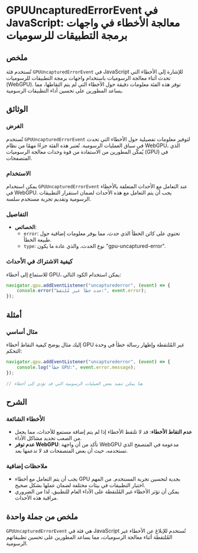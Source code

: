 <!--
Meta Description: # GPUUncapturedErrorEvent في JavaScript: معالجة الأخطاء في واجهات برمجة التطبيقات للرسوميات ## ملخص تُستخدم فئة `GPUUncapturedErrorEvent` في JavaScrip...
Meta Keywords: الأخطاء, gpu, gpuuncapturederrorevent, javascript, التطبيقات
-->

# GPUUncapturedErrorEvent في JavaScript: معالجة الأخطاء في واجهات برمجة التطبيقات للرسوميات

## ملخص
تُستخدم فئة `GPUUncapturedErrorEvent` في JavaScript للإشارة إلى الأخطاء التي تحدث أثناء معالجة الرسوميات باستخدام واجهات برمجة التطبيقات للرسوميات (WebGPU). توفر هذه الفئة معلومات دقيقة حول الأخطاء التي لم يتم التقاطها، مما يساعد المطورين على تحسين أداء التطبيقات الرسومية.

## الوثائق
### الغرض
تُستخدم `GPUUncapturedErrorEvent` لتوفير معلومات تفصيلية حول الأخطاء التي تحدث في سياق العمليات الرسومية. تُعتبر هذه الفئة جزءًا مهمًا من نظام WebGPU، الذي يُمكّن المطورين من الاستفادة من قوة وحدات معالجة الرسوميات (GPU) في المتصفحات.

### الاستخدام
يمكن استخدام `GPUUncapturedErrorEvent` عند التعامل مع الأحداث المتعلقة بالأخطاء في WebGPU. يجب أن يتم التعامل مع هذه الأحداث لضمان استقرار التطبيقات الرسومية وتقديم تجربة مستخدم سلسة.

### التفاصيل
- **الخصائص**:
  - `error`: تحتوي على كائن الخطأ الذي حدث، مما يوفر معلومات إضافية حول طبيعة الخطأ.
  - `type`: نوع الحدث، والذي عادة ما يكون "gpu-uncaptured-error".

### كيفية الاشتراك في الأحداث
للاستماع إلى أخطاء GPU، يمكن استخدام الكود التالي:

```javascript
navigator.gpu.addEventListener("uncapturederror", (event) => {
    console.error("حدث خطأ غير مُلتقط:", event.error);
});
```

## أمثلة
### مثال أساسي
إليك مثال يوضح كيفية التقاط أخطاء GPU غير المُلتقطة وإظهار رسالة خطأ في وحدة التحكم:

```javascript
navigator.gpu.addEventListener("uncapturederror", (event) => {
    console.log("خطأ GPU:", event.error.message);
});

// هنا يمكن تنفيذ بعض العمليات الرسومية التي قد تؤدي إلى أخطاء
```

## الشرح
### الأخطاء الشائعة
- **عدم التقاط الأخطاء**: قد لا تلتقط الأخطاء إذا لم يتم إضافة مستمع للأحداث، مما يجعل من الصعب تحديد مشاكل الأداء.
- **عدم توفر WebGPU**: تأكد من أن واجهة WebGPU مدعومة في المتصفح الذي تستخدمه، حيث أن بعض المتصفحات قد لا تدعمها بعد.

### ملاحظات إضافية
- يجب أن يتم التعامل مع أخطاء GPU بجدية لتحسين تجربة المستخدم. من المهم اختبار التطبيقات في بيئات مختلفة لضمان عملها بشكل صحيح.
- يمكن أن تؤثر الأخطاء غير المُلتقطة على الأداء العام للتطبيق، لذا من الضروري مراقبة هذه الأحداث.

## ملخص من جملة واحدة
`GPUUncapturedErrorEvent` هي فئة في JavaScript تُستخدم للإبلاغ عن الأخطاء غير المُلتقطة أثناء معالجة الرسوميات، مما يساعد المطورين على تحسين تطبيقاتهم الرسومية.
